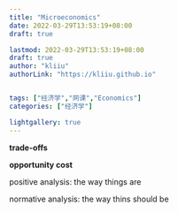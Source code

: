 ```yaml
---
title: "Microeconomics"
date: 2022-03-29T13:53:19+08:00
draft: true

lastmod: 2022-03-29T13:53:19+08:00
draft: true
author: "kliiu"
authorLink: "https://kliiu.github.io"


tags: ["经济学","网课","Economics"]
categories: ["经济学"]

lightgallery: true
---
```

**trade-offs**

**opportunity cost** 

positive analysis: the way things are

normative analysis: the way thins should be